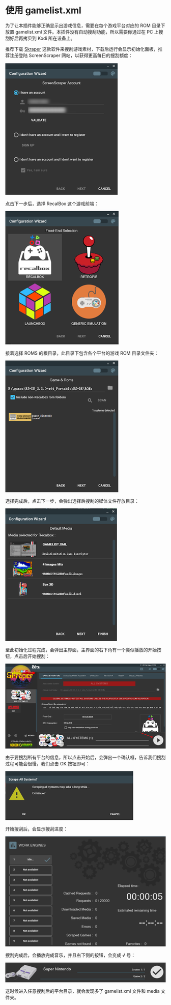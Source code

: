 # 使用 gamelist.xml
为了让本插件能够正确显示出游戏信息，需要在每个游戏平台对应的 ROM 目录下放置 gamelist.xml 文件。本插件没有自动搜刮功能，所以需要你通过在 PC 上搜刮好后再拷贝到 Kodi 所在设备上。

推荐下载 [Skraper](https://www.skraper.net/) 这款软件来搜刮游戏素材，下载后运行会显示初始化面板，推荐注册登陆 ScreenScraper 网站，以获得更高每日的搜刮额度：

![](../images/login-screenscraper.png)

点击下一步后，选择 RecalBox 这个游戏前端：

![](../images/recalbox.png)

接着选择 ROMS 的根目录，此目录下包含各个平台的游戏 ROM 目录文件夹：

![](../images/select-rom-base-path.png)

选择完成后，点击下一步，会弹出选择后搜刮的媒体文件存放目录：

![](../images/media-paths.png)

至此初始化过程完成，会弹出主界面，主界面的右下角有一个类似播放的开始按钮，点击后开始搜刮：

![](../images/play-btn.png)

由于要搜刮所有平台的信息，所以点击开始后，会弹出一个确认框，告诉我们搜刮过程可能会很慢，我们点击 OK 按钮即可：

![](../images/scraper_confirm.png)

开始搜刮后，会显示搜刮进度：

![](../images/scraper_progress.png)

搜刮完成后，会播放完成音乐，并且右下侧的按钮，会变成 √ 号：

![](../images/finished.png)

这时候进入任意搜刮后的平台目录，就会发现多了 gamelist.xml 文件和 media 文件夹。

